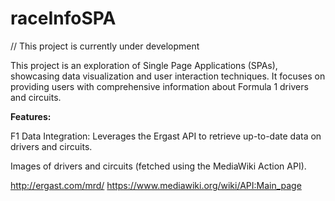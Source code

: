 # raceInfoSPA

// This project is currently under development

This project is an exploration of Single Page Applications (SPAs), showcasing data visualization and user interaction techniques.
It focuses on providing users with comprehensive information about Formula 1 drivers and circuits.


**Features:**

F1 Data Integration:
Leverages the Ergast API to retrieve up-to-date data on drivers and circuits.

Images of drivers and circuits (fetched using the MediaWiki Action API).



http://ergast.com/mrd/
https://www.mediawiki.org/wiki/API:Main_page
